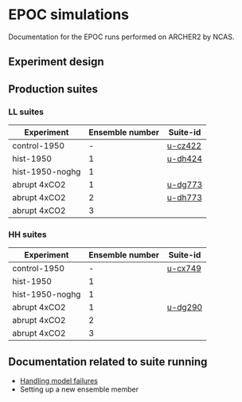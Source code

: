 # EPOC simulations

Documentation for the EPOC runs performed on ARCHER2 by NCAS. 

## Experiment design 

## Production suites

### LL suites 

| Experiment | Ensemble number | Suite-id |
| --- | --- | --- |
| control-1950 | - | [u-cz422](suites/cz422) | 
| hist-1950 | 1 | [u-dh424](suites/dh424) |
| hist-1950-noghg | 1 | |
| abrupt 4xCO2 | 1 | [u-dg773](suites/dg773) |
| abrupt 4xCO2 | 2 | [u-dh773](suites/dh773) |
| abrupt 4xCO2 | 3 | |

### HH suites

| Experiment | Ensemble number | Suite-id |
| --- | --- | --- |
| control-1950 | - | [u-cx749](suites/cx749) | 
| hist-1950 | 1 | |
| hist-1950-noghg | 1 | |
| abrupt 4xCO2 | 1 | [u-dg290](suites/dg290) |
| abrupt 4xCO2 | 2 | |
| abrupt 4xCO2 | 3 | |

## Documentation related to suite running 

* [Handling model failures](model_failures)
* Setting up a new ensemble member
